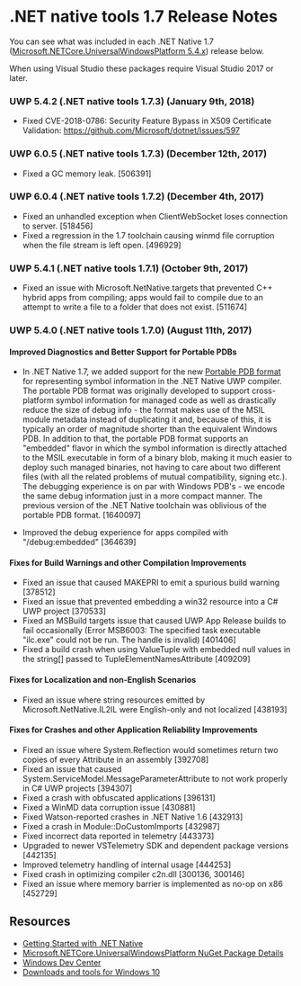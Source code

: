 # .NET native tools 1.7 Release Notes
You can see what was included in each .NET Native 1.7 ([Microsoft.NETCore.UniversalWindowsPlatform 5.4.x](https://www.nuget.org/packages/Microsoft.NETCore.UniversalWindowsPlatform)) release below.

When using Visual Studio these packages require Visual Studio 2017 or later.

### UWP 5.4.2 (.NET native tools 1.7.3) (January 9th, 2018)
- Fixed CVE-2018-0786: Security Feature Bypass in X509 Certificate Validation: https://github.com/Microsoft/dotnet/issues/597

### UWP 6.0.5 (.NET native tools 1.7.3) (December 12th, 2017)
- Fixed a GC memory leak. [506391]

### UWP 6.0.4 (.NET native tools 1.7.2) (December 4th, 2017)
- Fixed an unhandled exception when ClientWebSocket loses connection to server. [518456]
- Fixed a regression in the 1.7 toolchain causing winmd file corruption when the file stream is left open. [496929]

### UWP 5.4.1 (.NET native tools 1.7.1) (October 9th, 2017)
- Fixed an issue with Microsoft.NetNative.targets that prevented C++ hybrid apps from compiling; apps would fail to compile due to an attempt to write a file to a folder that does not exist. [511674]

### UWP 5.4.0 (.NET native tools 1.7.0) (August 11th, 2017)

#### Improved Diagnostics and Better Support for Portable PDBs
- In .NET Native 1.7, we added support for the new [Portable PDB format](https://github.com/dotnet/corefx/blob/master/src/System.Reflection.Metadata/specs/PortablePdb-Metadata.md) for representing symbol information in the .NET Native UWP compiler. The portable PDB format was originally developed to support cross-platform symbol information for managed code as well as drastically reduce the size of debug info - the format makes use of the MSIL module metadata instead of duplicating it and, because of this, it is typically an order of magnitude shorter than the equivalent Windows PDB.  In addition to that, the portable PDB format supports an "embedded" flavor in which the symbol information is directly attached to the MSIL executable in form of a binary blob, making it much easier to deploy such managed binaries, not having to care about two different files (with all the related problems of mutual compatibility, signing etc.). The debugging experience is on par with Windows PDB's - we encode the same debug information just in a more compact manner.  The previous version of the .NET Native toolchain was oblivious of the portable PDB format. [1640097]

- Improved the debug experience for apps compiled with "/debug:embedded" [364639]

#### Fixes for Build Warnings and other Compilation Improvements
- Fixed an issue that caused MAKEPRI to emit a spurious build warning [378512]
- Fixed an issue that prevented embedding a win32 resource into a C# UWP project [370533]
- Fixed an MSBuild targets issue that caused UWP App Release builds to fail occasionally (Error MSB6003: The specified task executable "ilc.exe" could not be run. The handle is invalid) [401406]
- Fixed a build crash when using ValueTuple with embedded null values in the string[] passed to TupleElementNamesAttribute [409209]

#### Fixes for Localization and non-English Scenarios
- Fixed an issue where string resources emitted by Microsoft.NetNative.IL2IL were English-only and not localized  [438193]

#### Fixes for Crashes and other Application Reliability Improvements
- Fixed an issue where System.Reflection would sometimes return two copies of every Attribute in an assembly [392708]
- Fixed an issue that caused System.ServiceModel.MessageParameterAttribute to not work properly in C# UWP projects [394307]
- Fixed a crash with obfuscated applications [396131]
- Fixed a WinMD data corruption issue [430881]
- Fixed Watson-reported crashes in .NET Native 1.6 [432913]
- Fixed a crash in Module::DoCustomImports [432987]
- Fixed incorrect data reported in telemetry [443373]
- Upgraded to newer VSTelemetry SDK and dependent package versions [442135]
- Improved telemetry handling of internal usage [444253]
- Fixed crash in optimizing compiler c2n.dll [300136, 300146]
- Fixed an issue where memory barrier is implemented as no-op on x86 [452729]

## Resources

- [Getting Started with .NET Native](https://docs.microsoft.com/en-us/dotnet/framework/net-native/getting-started-with-net-native)
- [Microsoft.NETCore.UniversalWindowsPlatform NuGet Package Details](https://www.nuget.org/packages/Microsoft.NETCore.UniversalWindowsPlatform)
- [Windows Dev Center](https://developer.microsoft.com/en-us/windows/apps/getstarted)
- [Downloads and tools for Windows 10](https://developer.microsoft.com/en-us/windows/downloads)
